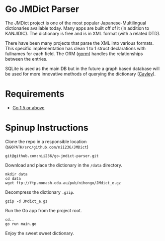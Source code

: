 # Go JMDict Parser

The JMDict project is one of the most popular Japanese-Multilingual dictionaries available today. Many apps are built off of it (in addition to KANJIDIC). The dictionary is free and is in XML format (with a related DTD).

There have been many projects that parse the XML into various formats. This specific implementation has clean 1 to 1 struct declarations with fullnames for each field. The ORM ([gorm](https://github.com/jinzhu/gorm)) handles the relationships between the entries.

SQLite is used as the main DB but in the future a graph based database will be used for more innovative methods of querying the dictionary ([Cayley](https://github.com/google/cayley)).

# Requirements
- [Go 1.5 or above](https://golang.org/)

# Spinup Instructions

Clone the repo in a responsible location (`$GOPATH/src/github.com/nii236/JMDict`)
```
git@github.com:nii236/go-jmdict-parser.git
```

Download and place the dictionary in the `/data` directory.
```
mkdir data
cd data
wget ftp://ftp.monash.edu.au/pub/nihongo/JMdict_e.gz
```

Decompress the dictionary `.gzip`.
```
gzip -d JMdict_e.gz
```

Run the Go app from the project root.
```
cd..
go run main.go
```
Enjoy the sweet sweet dictionary.
